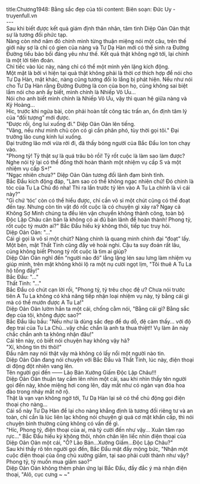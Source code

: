title:Chương1948: Bằng sắc đẹp của tôi
content:
Biên soạn: Đức Uy - truyenfull.vn<br>---<br>Sau khi biết được kết quả giám định thân nhân, tâm tình Diệp Oản Oản thật sự là tương đối phức tạp.<br>Nàng còn nhớ năm đó chính mình từng thuận miệng nói một câu, trên thế giới này sợ là chỉ có gien của nàng và Tư Dạ Hàn mới có thể sinh ra Đường Đường tiểu bảo bối đáng yêu như thế. Kết quả thật không ngờ tới, lại chính là một lời tiên đoán.<br>Chỉ tiếc vào lúc này, nàng chỉ có thể một mình yên lặng kích động.<br>Một mặt là bởi vì hiện tại quả thật không phải là thời cơ thích hợp để nói cho Tư Dạ Hàn, mặt khác, nàng cũng tương đối lo lắng bị phát hiện. Nếu như nói cho Tư Dạ Hàn rằng Đường Đường là con của bọn họ, cũng không sai biệt lắm nói cho anh ấy biết, mình chính là Nhiếp Vô Ưu...<br>Nói cho anh biết mình chính là Nhiếp Vô Ưu, vậy thì quan hệ giữa nàng và Kỷ Hoàng...<br>Hic, trước khi ngửa bài, còn phải hoàn tất công tác trấn an, ổn định tâm lý của “đối tượng” mới được.<br>"Được rồi, ông lui xuống đi." Diệp Oản Oản lên tiếng.<br>"Vâng, nếu như minh chủ còn có gì cần phân phó, tùy thời gọi tôi." Đại trưởng lão cung kính lui xuống.<br>Đại trưởng lão mới vừa rời đi, đã thấy bóng người của Bắc Đẩu lon ton chạy vào.<br>"Phong tỷ! Tỷ thật sự là quá trâu bò rồi! Tỷ rốt cuộc là làm sao làm được? Nghe nói tỷ lại có thể đồng thời hoàn thành một nhiệm vụ cấp S và một nhiệm vụ cấp S+!"<br>"Ngạc nhiên chưa?" Diệp Oản Oản tương đối lãnh đạm bình tĩnh.<br>Bắc Đẩu kích động đáp, "Làm sao có thể không ngạc nhiên chứ! Đó chính là tóc của Tu La Chủ đó nha! Thì ra lần trước tỷ lẻn vào A Tu La chính là vì cái này?"<br>"Gì chứ ‘tóc’ còn có thể hiểu được, chỉ cần vô sỉ một chút cũng có thể đoạt đến tay. Nhưng còn tín vật đó rốt cuộc là có chuyện gì xảy ra? Ngay cả Không Sợ Minh chúng ta đều lén vận chuyển không thành công, toàn bộ Độc Lập Châu căn bản là không có ai đủ bản lãnh để hoàn thành! Phong tỷ, rốt cuộc tỷ mướn ai?" Bắc Đẩu hiếu kỳ không thôi, tiếp tục truy hỏi.<br>Diệp Oản Oản: "..."<br>Cái gì gọi là vô sỉ một chút? Nàng chính là quang minh chính đại “đoạt” lấy.<br>Một bên, mặt Thất Tinh cũng đầy vẻ hoài nghi. Cậu ta suy đoán rất lâu, cũng không biết Phong tỷ rốt cuộc là tìm ai giúp?<br>Diệp Oản Oản nghĩ đến “người nào đó” lẳng lặng lén sau lưng làm nhiệm vụ giúp mình, trên mặt không khỏi lộ ra một nụ cười ngọt lịm, "Tôi thuê A Tu La hộ tống đấy!"<br>Bắc Đẩu: "..."<br>Thất Tinh: "..."<br>Bắc Đẩu có chút cạn lời rồi, "Phong tỷ, tỷ trêu chọc đệ ư? Chưa nói trước tiên A Tu La không có khả năng tiếp nhận loại nhiệm vụ này, tỷ bằng cái gì mà có thể mướn được A Tu La!"<br>Diệp Oản Oản lườm hắn ta một cái, chống cằm nói, "Bằng cái gì? Bằng sắc đẹp của tôi, không được sao?"<br>Bắc Đẩu lầu bầu: "Nếu như là dùng sắc đẹp để dụ dỗ, đệ cảm thấy... với độ đẹp trai của Tu La Chủ...vậy chắc chắn là anh ta thua thiệt!! Vụ làm ăn này chắc chắn anh ta không nhận đâu!"<br>Cái tên này, có biết nói chuyện hay không vậy hả?<br>"Xí, không tin thì thôi!"<br>Đầu năm nay nói thật vậy mà không có lấy nổi một người nào tin.<br>Diệp Oản Oản đang nói chuyện với Bắc Đẩu và Thất Tinh, lúc này, điện thoại di động đột nhiên vang lên.<br>Tên người gọi đến —— Lão Bản Xưởng Giấm Độc Lập Châu!!!<br>Diệp Oản Oản thuận tay cầm lên nhìn một cái, sau khi nhìn thấy tên người gọi đến này, khóe miệng hơi cong lên, đáy mắt như có ngàn vạn đóa hoa đào trong nháy mắt nở rộ.<br>Thật là vạn vạn không ngờ tới, Tư Dạ Hàn lại sẽ có thể chủ động gọi điện thoại cho nàng...<br>Cái số này Tư Dạ Hàn để lại cho nàng khẳng định là tương đối riêng tư và an toàn, chỉ cần là lúc liên lạc không nói chuyện gì quá cơ mật khẩn cấp, thì nói chuyện bình thường cũng không có vấn đề gì.<br>"Híc, Phong tỷ, điện thoại của ai, mà tỷ cười đến như vậy... Xuân tâm rạo rực..." Bắc Đẩu hiếu kỳ không thôi, nhón chân lên liếc nhìn điện thoại của Diệp Oản Oản một cái, "Ồ? Lão Bản…Xưởng Giấm…Độc Lập Châu?"<br>Sau khi thấy rõ tên người gọi đến, Bắc Đẩu mặt đầy mộng bức, "Nhận một cuộc điện thoại của ông chủ xưởng giấm, tại sao phải cười thành như vậy? Phong tỷ, tỷ muốn mua giấm sao?"<br>Diệp Oản Oản không thèm phản ứng lại Bắc Đẩu, đầy đắc ý mà nhận điện thoại, "Alô, cục cưng ~ ~"
